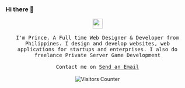 ### Hi there 👋

<p align="center">
  <img src="https://user-images.githubusercontent.com/5679180/79618120-0daffb80-80be-11ea-819e-d2b0fa904d07.gif" width="27px">
  <br><br>
  <samp>
I'm Prince. A Full time Web Designer & Developer from Philippines. I design and develop websites, web applications for startups and enterprises.
I also do freelance Private Server Game Development
     <br><br>Contact me on <a href="mailto:prinsudesu@gmail.com">Send an Email</a>
  </samp>
<br><br>
    <img src="https://visitor-badge.glitch.me/badge?page_id=prinsudesu.prinsudesu" alt="Visitors Counter">
</p>

<!--
**prinsudesu/prinsudesu** is a ✨ _special_ ✨ repository because its `README.md` (this file) appears on your GitHub profile.

Here are some ideas to get you started:

- 🔭 I’m currently working on ...
- 🌱 I’m currently learning ...
- 👯 I’m looking to collaborate on ...
- 🤔 I’m looking for help with ...
- 💬 Ask me about ...
- 📫 How to reach me: ...
- 😄 Pronouns: ...
- ⚡ Fun fact: ...
-->
